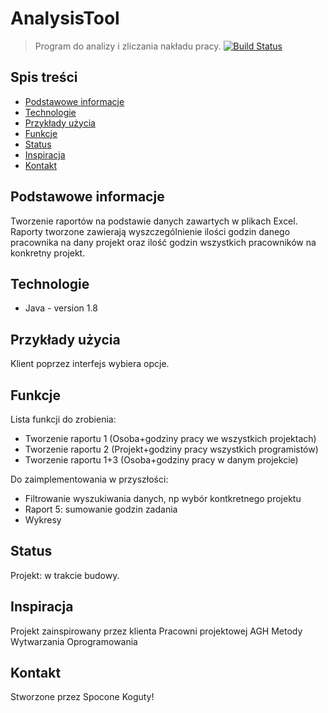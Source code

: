 # AnalysisTool
> Program do analizy i zliczania nakładu pracy.
[![Build Status](https://travis-ci.org/kamroj/AnalysisTool.svg?branch=develop)](https://travis-ci.org/kamroj/AnalysisTool)

## Spis treści
* [Podstawowe informacje](#podstawowe-informacje)
* [Technologie](#technologie)
* [Przykłady użycia](#przykłady-użycia)
* [Funkcje](#funkcje)
* [Status](#status)
* [Inspiracja](#inspiracja)
* [Kontakt](#kontakt)

## Podstawowe informacje
Tworzenie raportów na podstawie danych zawartych w plikach Excel. 
Raporty tworzone zawierają wyszczególnienie ilości godzin danego pracownika na dany projekt oraz ilość godzin wszystkich pracowników na konkretny projekt.

## Technologie
* Java - version 1.8

## Przykłady użycia
Klient poprzez interfejs wybiera opcje.

## Funkcje
Lista funkcji do zrobienia:
* Tworzenie raportu 1 (Osoba+godziny pracy we wszystkich projektach)
* Tworzenie raportu 2 (Projekt+godziny pracy wszystkich programistów)
* Tworzenie raportu 1+3 (Osoba+godziny pracy w danym projekcie)

Do zaimplementowania w przyszłości:
* Filtrowanie wyszukiwania danych, np wybór kontkretnego projektu
* Raport 5: sumowanie godzin zadania
* Wykresy

## Status
Projekt: w trakcie budowy.

## Inspiracja
Projekt zainspirowany przez klienta Pracowni projektowej AGH Metody Wytwarzania Oprogramowania

## Kontakt
Stworzone przez Spocone Koguty!